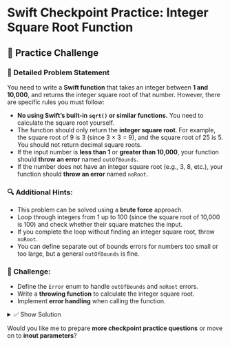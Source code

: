 # Swift Checkpoint Practice: Integer Square Root Function

## 🚀 Practice Challenge

### 📌 Detailed Problem Statement

You need to write a **Swift function** that takes an integer between **1 and 10,000**, and returns the integer square root of that number. However, there are specific rules you must follow:

* **No using Swift’s built-in `sqrt()` or similar functions.** You need to calculate the square root yourself.
* The function should only return the **integer square root**. For example, the square root of 9 is 3 (since 3 × 3 = 9), and the square root of 25 is 5. You should not return decimal square roots.
* If the input number is **less than 1** or **greater than 10,000**, your function should **throw an error** named `outOfBounds`.
* If the number does not have an integer square root (e.g., 3, 8, etc.), your function should **throw an error** named `noRoot`.

### 🔍 Additional Hints:

* This problem can be solved using a **brute force** approach.
* Loop through integers from 1 up to 100 (since the square root of 10,000 is 100) and check whether their square matches the input.
* If you complete the loop without finding an integer square root, throw `noRoot`.
* You can define separate out of bounds errors for numbers too small or too large, but a general `outOfBounds` is fine.

### 🧠 Challenge:

* Define the `Error` enum to handle `outOfBounds` and `noRoot` errors.
* Write a **throwing function** to calculate the integer square root.
* Implement **error handling** when calling the function.

<details><summary>✅ Show Solution</summary>

```swift
enum RootError: Error {
    case outOfBounds, noRoot
}

func integerSquareRoot(of number: Int) throws -> Int {
    if number < 1 || number > 10_000 {
        throw RootError.outOfBounds
    }
    for i in 1...100 {
        if i * i == number {
            return i
        }
    }
    throw RootError.noRoot
}

// Example usage
let testNumbers = [25, 26, 10_000, 0, 10001]
for num in testNumbers {
    do {
        let root = try integerSquareRoot(of: num)
        print("The integer square root of \(num) is \(root)")
    } catch RootError.outOfBounds {
        print("Number \(num) is out of bounds.")
    } catch RootError.noRoot {
        print("No integer square root for \(num).")
    } catch {
        print("An unexpected error occurred.")
    }
}
```

</details>

Would you like me to prepare **more checkpoint practice questions** or move on to **inout parameters**?
